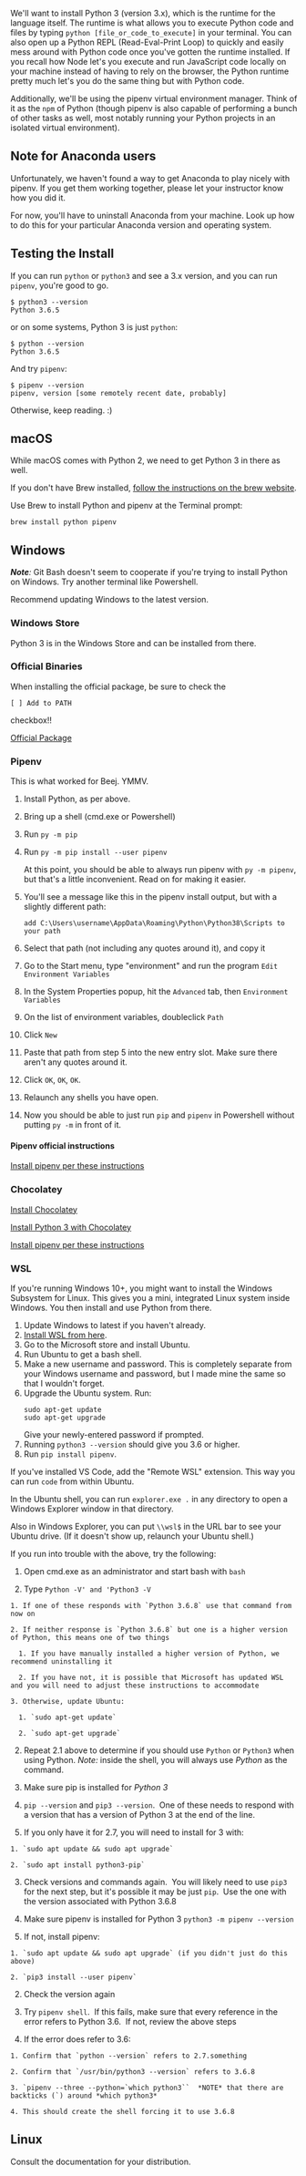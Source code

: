 We'll want to install Python 3 (version 3.x), which is the runtime for the language itself. The runtime is what allows you to execute Python code and files by typing `python [file_or_code_to_execute]` in your terminal. You can also open up a Python REPL (Read-Eval-Print Loop) to quickly and easily mess around with Python code once you've gotten the runtime installed. If you recall how Node let's you execute and run JavaScript code locally on your machine instead of having to rely on the browser, the Python runtime pretty much let's you do the same thing but with Python code. 

Additionally, we'll be using the pipenv virtual environment manager. Think of it as the `npm` of Python (though pipenv is also capable of performing a bunch of other tasks as well, most notably running your Python projects in an isolated virtual environment). 

## Note for Anaconda users

Unfortunately, we haven't found a way to get Anaconda to play nicely with pipenv. If you get them working together, please let your instructor know how you did it.

For now, you'll have to uninstall Anaconda from your machine. Look up how to do this for your particular Anaconda version and operating system. 

## Testing the Install

If you can run `python` or `python3` and see a 3.x version, and you can run `pipenv`, you're good to go.

```
$ python3 --version
Python 3.6.5
```
or on some systems, Python 3 is just `python`:

```
$ python --version
Python 3.6.5
```

And try `pipenv`:

```
$ pipenv --version
pipenv, version [some remotely recent date, probably]
```

Otherwise, keep reading. :)

## macOS

While macOS comes with Python 2, we need to get Python 3 in there as well.

If you don't have Brew installed, [follow the instructions on the brew website](https://brew.sh/).

Use Brew to install Python and pipenv at the Terminal prompt:

```
brew install python pipenv
```

## Windows

_**Note**:_ Git Bash doesn't seem to cooperate if you're trying to install Python on Windows. Try another terminal like Powershell. 

Recommend updating Windows to the latest version.

### Windows Store

Python 3 is in the Windows Store and can be installed from there.

### Official Binaries

When installing the official package, be sure to check the

```
[ ] Add to PATH
```

checkbox!!

[Official Package](https://www.python.org/downloads/windows/)

### Pipenv

This is what worked for Beej. YMMV.

1. Install Python, as per above.
2. Bring up a shell (cmd.exe or Powershell)
3. Run `py -m pip`
4. Run `py -m pip install --user pipenv`

   At this point, you should be able to always run pipenv with `py -m pipenv`, but that's a little inconvenient. Read on for making it easier.

5. You'll see a message like this in the pipenv install output, but with a slightly different path:
   ```
   add C:\Users\username\AppData\Roaming\Python\Python38\Scripts to your path
   ```
6. Select that path (not including any quotes around it), and copy it
7. Go to the Start menu, type "environment" and run the program `Edit Environment Variables`
8. In the System Properties popup, hit the `Advanced` tab, then `Environment Variables`
9. On the list of environment variables, doubleclick `Path`
10. Click `New`
11. Paste that path from step 5 into the new entry slot. Make sure there aren't any quotes around it.
12. Click `OK`, `OK`, `OK`.
13. Relaunch any shells you have open.
14. Now you should be able to just run `pip` and `pipenv` in Powershell without putting `py -m` in front of it.

#### Pipenv official instructions

[Install pipenv per these instructions](http://docs.python-guide.org/en/latest/dev/virtualenvs/#virtualenvironments-ref)

### Chocolatey

[Install Chocolatey](https://chocolatey.org/install)

[Install Python 3 with Chocolatey](https://chocolatey.org/packages/python3)

[Install pipenv per these instructions](http://docs.python-guide.org/en/latest/dev/virtualenvs/#virtualenvironments-ref)

### WSL

If you're running Windows 10+, you might want to install the Windows Subsystem for Linux. This gives you a mini, integrated Linux system inside Windows. You then install and use Python from there.

1. Update Windows to latest if you haven't already.
2. [Install WSL from here](https://docs.microsoft.com/en-us/windows/wsl/install-win10).
3. Go to the Microsoft store and install Ubuntu.
4. Run Ubuntu to get a bash shell.
5. Make a new username and password. This is completely separate from your Windows username and password, but I made mine the same so that I wouldn't forget.
6. Upgrade the Ubuntu system. Run:
   ```
   sudo apt-get update
   sudo apt-get upgrade
   ```
   Give your newly-entered password if prompted.
7. Running `python3 --version` should give you 3.6 or higher.
8. Run `pip install pipenv`.

If you've installed VS Code, add the "Remote WSL" extension. This way you can run `code` from within Ubuntu.

In the Ubuntu shell, you can run `explorer.exe .` in any directory to open a Windows Explorer window in that directory.

Also in Windows Explorer, you can put `\\wsl$` in the URL bar to see your Ubuntu drive. (If it doesn't show up, relaunch your Ubuntu shell.)

If you run into trouble with the above, try the following:

1. Open cmd.exe as an administrator and start bash with `bash`

  1. Type `Python -V' and 'Python3 -V`

    1. If one of these responds with `Python 3.6.8` use that command from now on

    2. If neither response is `Python 3.6.8` but one is a higher version of Python, this means one of two things

      1. If you have manually installed a higher version of Python, we recommend uninstalling it

      2. If you have not, it is possible that Microsoft has updated WSL and you will need to adjust these instructions to accommodate

    3. Otherwise, update Ubuntu:

      1. `sudo apt-get update`

      2. `sudo apt-get upgrade`

  2. Repeat 2.1 above to determine if you should use `Python` or `Python3` when using Python.  *Note:* inside the shell, you will always use *Python* as the command.

3. Make sure pip is installed for *Python 3*

  1. `pip --version` and `pip3 --version`.  One of these needs to respond with a version that has a version of Python 3 at the end of the line.  

  2. If you only have it for 2.7, you will need to install for 3 with:

    1. `sudo apt update && sudo apt upgrade`

    2. `sudo apt install python3-pip`

  3. Check versions and commands again.  You will likely need to use `pip3` for the next step, but it's possible it may be just `pip`.  Use the one with the version associated with Python 3.6.8

4. Make sure pipenv is installed for Python 3 `python3 -m pipenv --version`

  1. If not, install pipenv:

    1. `sudo apt update && sudo apt upgrade` (if you didn't just do this above)

    2. `pip3 install --user pipenv`

  2. Check the version again

5. Try `pipenv shell`.  If this fails, make sure that every reference in the error refers to Python 3.6.  If not, review the above steps

  1. If the error does refer to 3.6:

    1. Confirm that `python --version` refers to 2.7.something

    2. Confirm that `/usr/bin/python3 --version` refers to 3.6.8

    3. `pipenv --three --python=`which python3``  *NOTE* that there are backticks (`) around *which python3*

    4. This should create the shell forcing it to use 3.6.8

## Linux
Consult the documentation for your distribution.